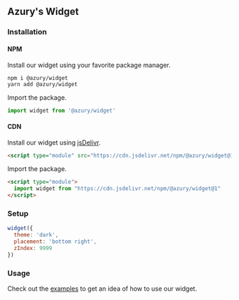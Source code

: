 ## Azury's Widget

### Installation

#### NPM

Install our widget using your favorite package manager.

```sh-session
npm i @azury/widget
yarn add @azury/widget
```

Import the package.

```js
import widget from '@azury/widget'
```

#### CDN

Install our widget using [jsDelivr](https://www.jsdelivr.com/).

```html
<script type="module" src="https://cdn.jsdelivr.net/npm/@azury/widget@1"></script>
```

Import the package.

```html
<script type="module">
  import widget from "https://cdn.jsdelivr.net/npm/@azury/widget@1"
</script>
```

### Setup

```js
widget({
  theme: 'dark',
  placement: 'bottom right',
  zIndex: 9999
})
```

### Usage

Check out the [examples](https://github.com/azurystudios/widget/tree/main/examples) to get an idea of how to use our widget.
